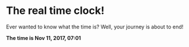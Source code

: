 # The real time clock!

Ever wanted to know what the time is? Well, your journey is about to end!

**The time is Nov 11, 2017, 07:01**